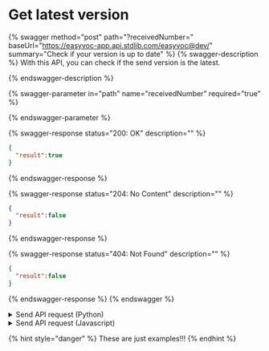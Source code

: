 # Get latest version

{% swagger method="post" path="?receivedNumber=" baseUrl="https://easyvoc-app.api.stdlib.com/easyvoc@dev/" summary="Check if your version is up to date" %}
{% swagger-description %}
With this API, you can check if the send version is the latest.


{% endswagger-description %}

{% swagger-parameter in="path" name="receivedNumber" required="true" %}

{% endswagger-parameter %}

{% swagger-response status="200: OK" description="" %}
```json
{
  "result":true
}
```
{% endswagger-response %}

{% swagger-response status="204: No Content" description="" %}
```json
{
  "result":false
}
```
{% endswagger-response %}

{% swagger-response status="404: Not Found" description="" %}
```json
{
  "result":false
}
```
{% endswagger-response %}
{% endswagger %}

<details>

<summary>Send API request (Python)</summary>

{% code lineNumbers="true" %}
```python
import requests

def send_request_to_api(receivedNumber):
    API_ENDPOINT = f"https://easyvoc-app.api.stdlib.com/easyvoc@dev/?receivedNumber={receivedNumber}"
    response = requests.get(API_ENDPOINT)
    return response.json()

if __name__ == '__main__':
    receivedNumber = int(input("Enter a number: "))
    result = send_request_to_api(receivedNumber)
    if result['result']:
        print("Result from API: True")
    else:
        print("Result from API: False")
```
{% endcode %}

</details>

<details>

<summary>Send API request (Javascript)</summary>

```javascript
const request = require("request");

function sendRequestToAPI(receivedNumber) {
  const API_ENDPOINT = `https://easyvoc-app.api.stdlib.com/easyvoc@dev/?receivedNumber=${receivedNumber}`;
  return new Promise((resolve, reject) => {
    request(API_ENDPOINT, (error, response, body) => {
      if (error) {
        reject(error);
      } else {
        resolve(JSON.parse(body));
      }
    });
  });
}

async function main() {
  const receivedNumber = Number(prompt("Enter a number:"));
  const result = await sendRequestToAPI(receivedNumber);
  if (result.result) {
    console.log("Result from API: True");
  } else {
    console.log("Result from API: False");
  }
}

main();

```

</details>

{% hint style="danger" %}
These are just examples!!!
{% endhint %}

